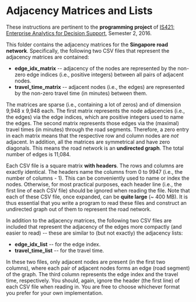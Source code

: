 # Adjacency Matrices and Lists
These instructions are pertinent to the **programming project** of [IS421: Enterprise Analytics for Decision Support](http://sisapps.smu.edu.sg/CDDR/Courses.aspx?P=104&C=737), Semester 2, 2016.

This folder contains the adjacency matrices for the **Singapore road network**. Specifically, the following two CSV files that represent the adjacency matrices are contained:
- **edge_idx_matrix** -- adjacency of the nodes are represented by the non-zero edge indices (i.e., positive integers) between all pairs of adjacent nodes.
- **travel_time_matrix** -- adjacent nodes (i.e., the edges) are represented by the non-zero travel time (in minutes) between them.

The matrices are sparse (i.e., containing a lot of zeros) and of dimension 9,948 x 9,948 each. The first matrix represents the node adjacencies (i.e., the edges) via the edge indices, which are positive integers used to name the edges. The second matrix represents those edges via the (maximal) travel times (in minutes) through the road segments. Therefore, a zero entry in each matrix means that the respective row and column nodes are *not* adjacent. In addition, all the matrices are symmetrical and have zero diagonals. This means the road network is an **undirected graph**. The total number of edges is 11,084.

Each CSV file is a square matrix **with headers**. The rows and columns are exactly identical. The headers name the columns from 0 to 9947 (i.e., the number of columns - 1). This can  be conveniently used to name or index the nodes. Otherwise, for most practical purposes, each header line (i.e., the first line of each CSV file) should be ignored when reading the file. Note that each of these CSV file, once expanded, can be **quite large** (~ 400 MB). It is thus essential that you write a program to read these files and construct an undirected graph out of them to represent the road network.

In addition to the adjacency matrices, the following two CSV files are included that represent the adjacency of the edges more compactly (and easier to read) -- these are similar to (but not exactly) the adjacency lists:
- **edge_idx_list** -- for the edge index.
- **travel_time_list** -- for the travel time.

In these two files, only adjacent nodes are present (in the first two columns), where each pair of adjacent nodes forms an edge (road segment) of the graph. The third column represents the edge index and the travel time, respectively. You should, again, ignore the header (the first line) of each CSV file when reading in. You are free to choose whichever format you prefer for your own implementation.
  

